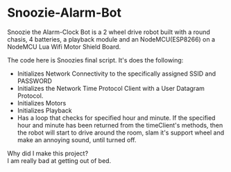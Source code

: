 # Snoozie-Alarm-Bot
Snoozie the Alarm-Clock Bot is a 2 wheel drive robot built with a round 
chasis, 4 batteries, a playback module and an NodeMCU(ESP8266) on a 
NodeMCU Lua Wifi Motor Shield Board.

The code here is Snoozies final script.
It's does the following:
- Initializes Network Connectivity to the specifically assigned SSID and 
PASSWORD
- Initializes the Network Time Protocol Client with a User Datagram 
Protocol.
- Initializes Motors
- Initializes Playback
- Has a loop that checks for specified hour and minute. If the specified 
hour and minute has been returned from the timeClient's methods, then the 
robot will start to drive around the room, slam it's support wheel and 
make an annoying sound, until turned off.

Why did I make this project?
<br>I am really bad at getting out of bed.
